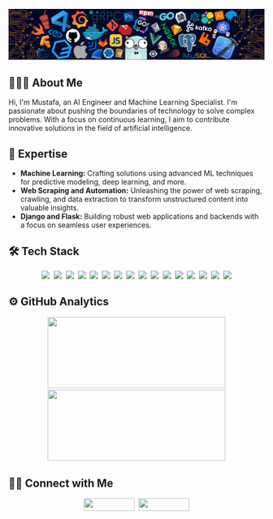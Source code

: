 ![](assets/header.png)

## 👨🏻‍💻 About Me

Hi, I'm Mustafa, an AI Engineer and Machine Learning Specialist. I'm passionate about pushing the boundaries of technology to solve complex problems. With a focus on continuous learning, I aim to contribute innovative solutions in the field of artificial intelligence.

## 🤖 Expertise

*   **Machine Learning:** Crafting solutions using advanced ML techniques for predictive modeling, deep learning, and more.
*   **Web Scraping and Automation:** Unleashing the power of web scraping, crawling, and data extraction to transform unstructured content into valuable insights.
*   **Django and Flask:** Building robust web applications and backends with a focus on seamless user experiences.

## 🛠 Tech Stack

<p align="center">
  <img width="40px" src="https://cdn.jsdelivr.net/gh/devicons/devicon/icons/python/python-original.svg">&nbsp;
  <img width="40px" src="https://cdn.jsdelivr.net/gh/devicons/devicon/icons/javascript/javascript-original.svg">&nbsp;
  <img width="40px" src="https://cdn.jsdelivr.net/gh/devicons/devicon/icons/cplusplus/cplusplus-original.svg">&nbsp;
  <img width="40px" src="https://cdn.jsdelivr.net/gh/devicons/devicon/icons/tensorflow/tensorflow-original.svg">&nbsp;
  <img width="40px" src="https://cdn.jsdelivr.net/gh/devicons/devicon/icons/pytorch/pytorch-original.svg">&nbsp;
  <img width="40px" src="https://cdn.jsdelivr.net/gh/devicons/devicon/icons/numpy/numpy-original.svg">&nbsp;
  <img width="40px" src="https://cdn.jsdelivr.net/gh/devicons/devicon/icons/pandas/pandas-original.svg">&nbsp;
  <img width="40px" src="https://cdn.jsdelivr.net/gh/devicons/devicon/icons/django/django-plain.svg">&nbsp;
  <img width="40px" src="https://cdn.jsdelivr.net/gh/devicons/devicon/icons/flask/flask-original.svg">&nbsp;
  <img width="40px" src="https://cdn.jsdelivr.net/gh/devicons/devicon/icons/opencv/opencv-original.svg">&nbsp;
  <img width="40px" src="https://cdn.jsdelivr.net/gh/devicons/devicon/icons/selenium/selenium-original.svg">&nbsp;
  <img width="40px" src="https://cdn.jsdelivr.net/gh/devicons/devicon/icons/git/git-original.svg">&nbsp;
  <img width="40px" src="https://cdn.jsdelivr.net/gh/devicons/devicon/icons/linux/linux-original.svg">&nbsp;
  <img width="40px" src="https://cdn.jsdelivr.net/gh/devicons/devicon/icons/docker/docker-original-wordmark.svg">&nbsp;
  <img width="40px" src="https://cdn.jsdelivr.net/gh/devicons/devicon/icons/amazonwebservices/amazonwebservices-original.svg">&nbsp;
  <img width="40px" src="https://cdn.jsdelivr.net/gh/devicons/devicon/icons/digitalocean/digitalocean-original.svg">
</p>

## ⚙️ GitHub Analytics

<p align="center">
  <img width="350px" height="140px" src="https://github-readme-stats-eight-theta.vercel.app/api?username=henalon0&show_icons=true&theme=algolia&include_all_commits=true&count_private=true"/>
  <img width="350px" height="140px" src="https://github-readme-stats-eight-theta.vercel.app/api/top-langs/?username=henalon0&langs_count=8&theme=algolia"/>
</p>

## 🤝🏻 Connect with Me

<p align="center">
  <a href="https://www.linkedin.com/in/mustafakel/"><img width="100px" height="25px" src="https://img.shields.io/badge/Mustafa_Kel-0077B5?logo=linkedin"/></a>&nbsp;
  <a href="https://www.upwork.com/freelancers/mustafakel"><img width="100px" height="25px" src="https://img.shields.io/badge/Mustafa_Kel-4fab4a?logo=upwork&logoColor=white"/></a>
</p>
